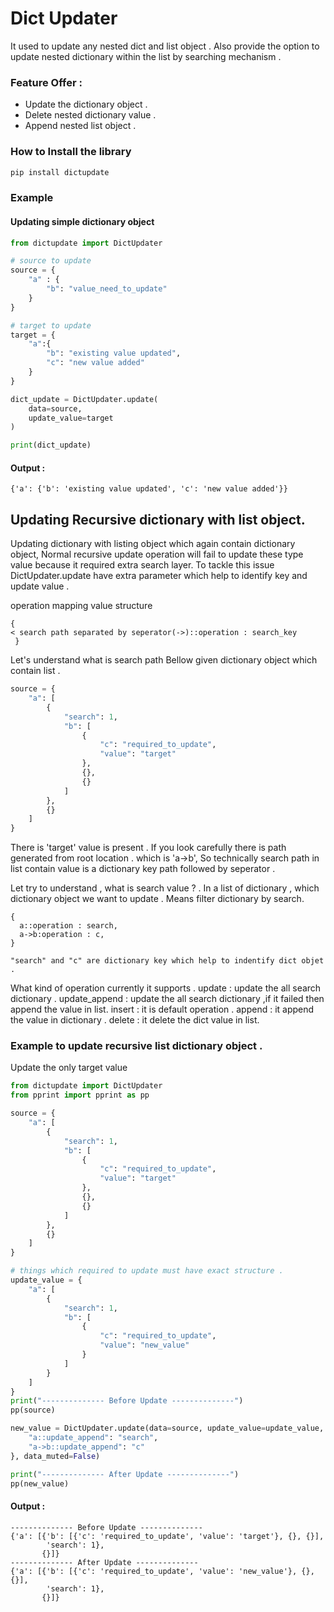 # Dict Updater
It used to update any nested dict and list object . Also provide the option 
to update nested dictionary within the list by searching mechanism . 

### Feature Offer : 
- Update the dictionary object .
- Delete nested dictionary value .
- Append nested list object .


### How to Install the library 
```bash
pip install dictupdate
```

### Example 
#### Updating simple dictionary object 
```python
from dictupdate import DictUpdater

# source to update 
source = {
    "a" : {
        "b": "value_need_to_update"
    }
}

# target to update
target = {
    "a":{
        "b": "existing value updated",
        "c": "new value added"
    }
}

dict_update = DictUpdater.update(
    data=source,
    update_value=target
)

print(dict_update)
```
#### Output :
```
{'a': {'b': 'existing value updated', 'c': 'new value added'}}
```

## Updating Recursive dictionary with list object.
Updating dictionary with listing object which again contain dictionary object, Normal recursive update operation will 
fail to update these type value because it required extra search layer. To tackle this issue DictUpdater.update have 
extra parameter which help to identify key and update value .

operation mapping value structure 
```text
{  
< search path separated by seperator(->)::operation : search_key
 }
```
Let's understand what is search path 
Bellow  given dictionary object which contain list  .
```python
source = {
    "a": [
        {
            "search": 1,
            "b": [
                {
                    "c": "required_to_update",
                    "value": "target"
                },
                {},
                {}
            ]
        },
        {}
    ]
}
```
There is 'target' value is present . If you look carefully there is path generated from root location . 
which is 'a->b', So technically search path in list contain value is a dictionary key path followed by seperator . 

Let try to understand , what is search value ? . In a list of dictionary , which dictionary object we want to update . 
Means filter dictionary by  search.  
```text
{ 
  a::operation : search,
  a->b:operation : c,
}

"search" and "c" are dictionary key which help to indentify dict objet . 
```
   
What kind of operation currently it supports . 
update : update the all search dictionary .
update_append : update the all search dictionary ,if it failed then append the value in list.
insert : it is default operation . 
append : it append the value in dictionary . 
delete : it delete the dict value in list.

### Example to update recursive list dictionary object . 
Update the only target value
```python
from dictupdate import DictUpdater
from pprint import pprint as pp

source = {
    "a": [
        {
            "search": 1,
            "b": [
                {
                    "c": "required_to_update",
                    "value": "target"
                },
                {},
                {}
            ]
        },
        {}
    ]
}

# things which required to update must have exact structure .
update_value = {
    "a": [
        {
            "search": 1,
            "b": [
                {
                    "c": "required_to_update",
                    "value": "new_value"
                }
            ]
        }
    ]
}
print("-------------- Before Update --------------")
pp(source)

new_value = DictUpdater.update(data=source, update_value=update_value, operation_mapping={
    "a::update_append": "search",
    "a->b::update_append": "c"
}, data_muted=False)

print("-------------- After Update --------------")
pp(new_value)

```

#### Output :
```commandline
-------------- Before Update --------------
{'a': [{'b': [{'c': 'required_to_update', 'value': 'target'}, {}, {}],
        'search': 1},
       {}]}
-------------- After Update --------------
{'a': [{'b': [{'c': 'required_to_update', 'value': 'new_value'}, {}, {}],
        'search': 1},
       {}]}

```








